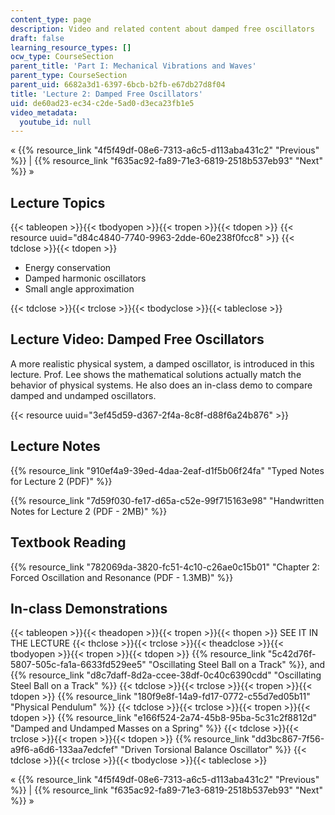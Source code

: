 ```yaml
---
content_type: page
description: Video and related content about damped free oscillators
draft: false
learning_resource_types: []
ocw_type: CourseSection
parent_title: 'Part I: Mechanical Vibrations and Waves'
parent_type: CourseSection
parent_uid: 6682a3d1-6397-6bcb-b2fb-e67db27d8f04
title: 'Lecture 2: Damped Free Oscillators'
uid: de60ad23-ec34-c2de-5ad0-d3eca23fb1e5
video_metadata:
  youtube_id: null
---
```

« {{% resource_link "4f5f49df-08e6-7313-a6c5-d113aba431c2" "Previous" %}} | {{% resource_link "f635ac92-fa89-71e3-6819-2518b537eb93" "Next" %}} »

## Lecture Topics

{{< tableopen >}}{{< tbodyopen >}}{{< tropen >}}{{< tdopen >}}
{{< resource uuid="d84c4840-7740-9963-2dde-60e238f0fcc8" >}}
{{< tdclose >}}{{< tdopen >}}

- Energy conservation
- Damped harmonic oscillators
- Small angle approximation

{{< tdclose >}}{{< trclose >}}{{< tbodyclose >}}{{< tableclose >}}

## Lecture Video: Damped Free Oscillators

A more realistic physical system, a damped oscillator, is introduced in this lecture. Prof. Lee shows the mathematical solutions actually match the behavior of physical systems. He also does an in-class demo to compare damped and undamped oscillators.

{{< resource uuid="3ef45d59-d367-2f4a-8c8f-d88f6a24b876" >}}

## Lecture Notes

{{% resource_link "910ef4a9-39ed-4daa-2eaf-d1f5b06f24fa" "Typed Notes for Lecture 2 (PDF)" %}}

{{% resource_link "7d59f030-fe17-d65a-c52e-99f715163e98" "Handwritten Notes for Lecture 2 (PDF - 2MB)" %}}

## Textbook Reading

{{% resource_link "782069da-3820-fc51-4c10-c26ae0c15b01" "Chapter 2: Forced Oscillation and Resonance (PDF - 1.3MB)" %}}

## In-class Demonstrations

{{< tableopen >}}{{< theadopen >}}{{< tropen >}}{{< thopen >}}
SEE IT IN THE LECTURE
{{< thclose >}}{{< trclose >}}{{< theadclose >}}{{< tbodyopen >}}{{< tropen >}}{{< tdopen >}}
{{% resource_link "5c42d76f-5807-505c-fa1a-6633fd529ee5" "Oscillating Steel Ball on a Track" %}}, and {{% resource_link "d8c7daff-8d2a-ccee-38df-0c40c6390cdd" "Oscillating Steel Ball on a Track" %}}
{{< tdclose >}}{{< trclose >}}{{< tropen >}}{{< tdopen >}}
{{% resource_link "180f9e8f-14a9-fd17-0772-c55d7ed05b11" "Physical Pendulum" %}}
{{< tdclose >}}{{< trclose >}}{{< tropen >}}{{< tdopen >}}
{{% resource_link "e166f524-2a74-45b8-95ba-5c31c2f8812d" "Damped and Undamped Masses on a Spring" %}}
{{< tdclose >}}{{< trclose >}}{{< tropen >}}{{< tdopen >}}
{{% resource_link "dd3bc867-7f56-a9f6-a6d6-133aa7edcfef" "Driven Torsional Balance Oscillator" %}}
{{< tdclose >}}{{< trclose >}}{{< tbodyclose >}}{{< tableclose >}}

« {{% resource_link "4f5f49df-08e6-7313-a6c5-d113aba431c2" "Previous" %}} | {{% resource_link "f635ac92-fa89-71e3-6819-2518b537eb93" "Next" %}} »